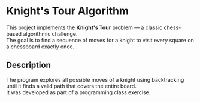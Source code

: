 # Knight's Tour Algorithm

This project implements the **Knight's Tour** problem — a classic chess-based algorithmic challenge.  
The goal is to find a sequence of moves for a knight to visit every square on a chessboard exactly once.

## Description
The program explores all possible moves of a knight using backtracking until it finds a valid path that covers the entire board.  
It was developed as part of a programming class exercise.
